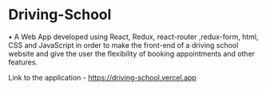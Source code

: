 # Driving-School
•	A Web App developed using React, Redux, react-router ,redux-form, html, CSS and JavaScript in order to make the front-end of a driving school website and give the user the flexibility of booking appointments and other features. 


Link to the application -  https://driving-school.vercel.app
